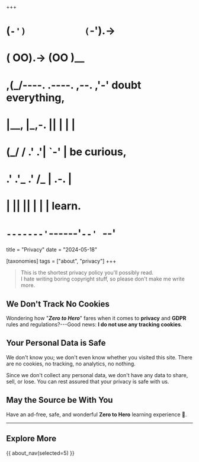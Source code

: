 +++
#   (`-')           (`-').->
#   ( OO).->        (OO )__
# ,(_/----. .----. ,--. ,'-' doubt everything,
# |__,    |\_,-.  ||  | |  |
#  (_/   /    .' .'|  `-'  | be curious,
#  .'  .'_  .'  /_ |  .-.  |
# |       ||      ||  | |  | learn.
# `-------'`------'`--' `--'

title = "Privacy"
date = "2024-05-18"

[taxonomies]
tags = ["about", "privacy"]
+++

> This is the shortest privacy policy you'll possibly read.  
> I hate writing boring copyright stuff, so please don't make me write more.

## We Don't Track No Cookies

Wondering how "**_Zero to Hero_**" fares when it comes to **privacy** and 
**GDPR** rules and regulations?---Good 
news: **I do not use any tracking cookies**.

## Your Personal Data is Safe

We don't know you; we don't even know whether you visited this site. 
There are no cookies, no tracking, no analytics, no nothing.

Since we don't collect any personal data, we don't have any data to share,
sell, or lose. You can rest assured that your privacy is safe with us.

## May the Source be With You

Have an ad-free, safe, and wonderful **Zero to Hero** learning experience 🎉.

--------

## Explore More

{{ about_nav(selected=5) }}